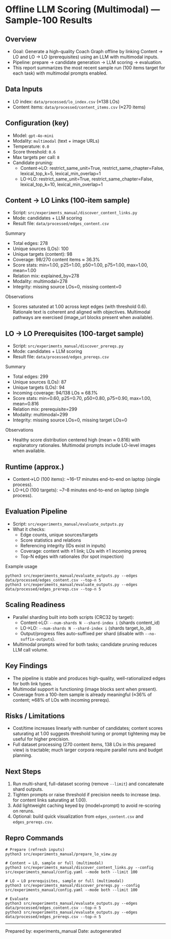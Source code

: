 # Offline LLM Scoring (Multimodal) — Sample-100 Results

## Overview
- Goal: Generate a high-quality Coach Graph offline by linking Content → LO and LO → LO (prerequisites) using an LLM with multimodal inputs.
- Pipeline: prepare → candidate generation → LLM scoring → evaluation.
- This report summarizes the most recent sample run (100 items target for each task) with multimodal prompts enabled.

## Data Inputs
- LO index: `data/processed/lo_index.csv` (≈138 LOs)
- Content items: `data/processed/content_items.csv` (≈270 items)

## Configuration (key)
- Model: `gpt-4o-mini`
- Modality: `multimodal` (text + image URLs)
- Temperature: `0.0`
- Score threshold: `0.6`
- Max targets per call: `8`
- Candidate pruning:
  - Content→LO: restrict_same_unit=True, restrict_same_chapter=False, lexical_top_k=5, lexical_min_overlap=1
  - LO→LO: restrict_same_unit=True, restrict_same_chapter=False, lexical_top_k=10, lexical_min_overlap=1

## Content → LO Links (100-item sample)
- Script: `src/experiments_manual/discover_content_links.py`
- Mode: candidates + LLM scoring
- Result file: `data/processed/edges_content.csv`

Summary
- Total edges: 278
- Unique sources (LOs): 100
- Unique targets (content): 98
- Coverage: 98/270 content items ≈ 36.3%
- Score stats: min=1.00, p25=1.00, p50=1.00, p75=1.00, max=1.00, mean=1.00
- Relation mix: explained_by=278
- Modality: multimodal=278
- Integrity: missing source LOs=0, missing content=0

Observations
- Scores saturated at 1.00 across kept edges (with threshold 0.6). Rationale text is coherent and aligned with objectives. Multimodal pathways are exercised (image_url blocks present when available).

## LO → LO Prerequisites (100-target sample)
- Script: `src/experiments_manual/discover_prereqs.py`
- Mode: candidates + LLM scoring
- Result file: `data/processed/edges_prereqs.csv`

Summary
- Total edges: 299
- Unique sources (LOs): 87
- Unique targets (LOs): 94
- Incoming coverage: 94/138 LOs ≈ 68.1%
- Score stats: min=0.60, p25=0.70, p50=0.80, p75=0.90, max=1.00, mean=0.816
- Relation mix: prerequisite=299
- Modality: multimodal=299
- Integrity: missing source LOs=0, missing target LOs=0

Observations
- Healthy score distribution centered high (mean ≈ 0.816) with explanatory rationales. Multimodal prompts include LO-level images when available.

## Runtime (approx.)
- Content→LO (100 items): ~16–17 minutes end-to-end on laptop (single process).
- LO→LO (100 targets): ~7–8 minutes end-to-end on laptop (single process).

## Evaluation Pipeline
- Script: `src/experiments_manual/evaluate_outputs.py`
- What it checks:
  - Edge counts, unique sources/targets
  - Score statistics and relations
  - Referencing integrity (IDs exist in inputs)
  - Coverage: content with ≥1 link; LOs with ≥1 incoming prereq
  - Top-N edges with rationales (for spot inspection)

Example usage
```
python3 src/experiments_manual/evaluate_outputs.py --edges data/processed/edges_content.csv --top-n 5
python3 src/experiments_manual/evaluate_outputs.py --edges data/processed/edges_prereqs.csv --top-n 5
```

## Scaling Readiness
- Parallel sharding built into both scripts (CRC32 by target):
  - Content→LO: `--num-shards N --shard-index i` (shards content_id)
  - LO→LO: `--num-shards N --shard-index i` (shards target_lo_id)
  - Output/progress files auto-suffixed per shard (disable with `--no-suffix-outputs`).
- Multimodal prompts wired for both tasks; candidate pruning reduces LLM call volume.

## Key Findings
- The pipeline is stable and produces high-quality, well-rationalized edges for both link types.
- Multimodal support is functioning (image blocks sent when present).
- Coverage from a 100-item sample is already meaningful (≈36% of content; ≈68% of LOs with incoming prereqs).

## Risks / Limitations
- Cost/time increases linearly with number of candidates; content scores saturating at 1.00 suggests threshold tuning or prompt tightening may be useful for higher precision.
- Full dataset processing (270 content items, 138 LOs in this prepared view) is tractable; much larger corpora require parallel runs and budget planning.

## Next Steps
1. Run multi-shard, full-dataset scoring (remove `--limit`) and concatenate shard outputs.
2. Tighten prompts or raise threshold if precision needs to increase (esp. for content links saturating at 1.00).
3. Add lightweight caching keyed by (model+prompt) to avoid re-scoring on reruns.
4. Optional: build quick visualization from `edges_content.csv` and `edges_prereqs.csv`.

## Repro Commands
```
# Prepare (refresh inputs)
python3 src/experiments_manual/prepare_lo_view.py

# Content → LO, sample or full (multimodal)
python3 src/experiments_manual/discover_content_links.py --config src/experiments_manual/config.yaml --mode both --limit 100

# LO → LO prerequisites, sample or full (multimodal)
python3 src/experiments_manual/discover_prereqs.py --config src/experiments_manual/config.yaml --mode both --limit 100

# Evaluate
python3 src/experiments_manual/evaluate_outputs.py --edges data/processed/edges_content.csv --top-n 5
python3 src/experiments_manual/evaluate_outputs.py --edges data/processed/edges_prereqs.csv --top-n 5
```

---
Prepared by: experiments_manual
Date: autogenerated
